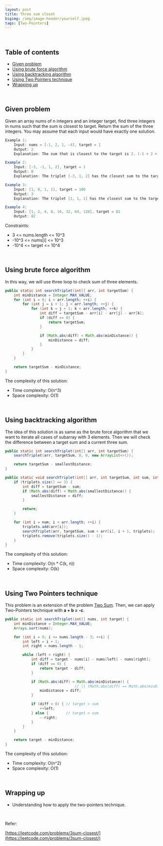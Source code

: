 ```yaml
---
layout: post
title: Three sum closet
bigimg: /img/image-header/yourself.jpeg
tags: [Two-Pointers]
---
```




<br>

## Table of contents
- [Given problem](#given-problem)
- [Using brute force algorithm](#using-brute-force-algorithm)
- [Using backtracking algorithm](#using-backtracking-algorithm)
- [Using Two Pointers technique](#using-two-pointers-technique)
- [Wrapping up](#wrapping-up)


<br>

## Given problem

Given an array nums of n integers and an integer target, find three integers in nums such that the sum is closest to target. Return the sum of the three integers. You may assume that each input would have exactly one solution.

```java
Example 1:
    Input: nums = [-1, 2, 1, -4], target = 1
    Output: 2
    Explanation: The sum that is closest to the target is 2. (-1 + 2 + 1 = 2).

Example 2:
    Input: [-3, -1, 1, 2], target = 1
    Output: 0
    Explanation: The triplet [-3, 1, 2] has the closest sum to the target.

Example 3:
    Input: [1, 0, 1, 1], target = 100
    Output: 3
    Explanation: The triplet [1, 1, 1] has the closest sum to the target.

Example 4:
    Input: [1, 2, 4, 8, 16, 32, 64, 128], target = 82
    Output: 82
```

Constraints:
- 3 <= nums.length <= 10^3
- -10^3 <= nums[i] <= 10^3
- -10^4 <= target <= 10^4

<br>

## Using brute force algorithm

In this way, we will use three loop to check sum of three elements.

```java
public static int searchTriplet(int[] arr, int targetSum) {
    int minDistance = Integer.MAX_VALUE;
    for (int i = 0; i < arr.length; ++i) {
        for (int j = i + 1; j < arr.length; ++j) {
            for (int k = j + 1; k < arr.length; ++k) {
                int diff = targetSum - arr[i] - arr[j] - arr[k];
                if (diff == 0) {
                    return targetSum;
                }

                if (Math.abs(diff) < Math.abs(minDistance)) {
                    minDistance = diff;
                }
            }
        }
    }

    return targetSum - minDistance;
}
```

The complexity of this solution:
- Time complexity: O(n^3)
- Space complexity: O(1)


<br>

## Using backtracking algorithm

The idea of this solution is as same as the brute force algorithm that we want to iterate all cases of subarray with 3 elements. Then we will check the difference between a target sum and a current three sum.

```java
public static int searchTriplet(int[] arr, int targetSum) {
    searchTriplet(arr, targetSum, 0, 0, new ArrayList<>());

    return targetSum - smallestDistance;
}

public static void searchTriplet(int[] arr, int targetSum, int sum, int num, List<Integer> triplets) {
    if (triplets.size() == 3) {
        int diff = targetSum - sum;
        if (Math.abs(diff) < Math.abs(smallestDistance)) {
            smallestDistance = diff;
        }

        return;
    }

    for (int i = num; i < arr.length; ++i) {
        triplets.add(arr[i]);
        searchTriplet(arr, targetSum, sum + arr[i], i + 1, triplets);
        triplets.remove(triplets.size() - 1);
    }
}
```


The complexity of this solution:
- Time complexity: O(n * C(k, n))
- Space complexity: O(k)

<br>

## Using Two Pointers technique

This problem is an extension of the problem [Two Sum](). Then, we can apply Two-Pointers technique with **a + b = -c**.

```java
public static int searchTriplet(int[] nums, int target) {
    int minDistance = Integer.MAX_VALUE;
    Arrays.sort(nums);

    for (int i = 0; i <= nums.length - 3; ++i) {
        int left = i + 1;
        int right = nums.length - 1;

        while (left < right) {
            int diff = target - nums[i] - nums[left] - nums[right];
            if (diff == 0) {
                return target - diff;
            }

            if (Math.abs(diff) < Math.abs(minDistance)) {
                                // || (Math.abs(diff) == Math.abs(minDistance) && diff > minDistance)) {
                minDistance = diff;
            }

            if (diff > 0) { // target > sum
                ++left;
            } else {        // target < sum
                --right;
            }
        }
    }

    return target - minDistance;
}
```

The complexity of this solution:
- Time complexity: O(n^2)
- Space complexity: O(1)

<br>

## Wrapping up

- Understanding how to apply the two-pointers technique.


<br>

Refer:

[https://leetcode.com/problems/3sum-closest/](https://leetcode.com/problems/3sum-closest/)